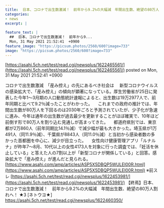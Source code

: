 ```yaml
---
title:  日本、コロナで出生数激減！　前年から9.2%の大幅減　年間出生数、絶望の80万人割れへ！  ★4  
categories:
- news
excerpt: |
  
feature_text: |
  ##  日本、コロナで出生数激減！　前年から9...
  Mon, 31 May 2021 21:52:41  +0900
feature_image: "https://picsum.photos/2560/600?image=733"
image: "https://picsum.photos/2560/600?image=733"
---
```


[https://asahi.5ch.net/test/read.cgi/newsplus/1622465561/](https://asahi.5ch.net/test/read.cgi/newsplus/1622465561/)
posted on Mon, 31 May 2021 21:52:41  +0900

<!--more-->

コロナで出生数激減　「産み控え」の先にあるべき社会は 　新型コロナウイルスの感染拡大で、「産み控え」の傾向が顕著になっている。厚生労働省が25日に発表した今年1〜3月期の人口動態統計速報によると、出生数は19万2977人で、前年同期と比べて9.2％減ったことがわかった。 　これまでの政府の推計では、年間出生数が80万人を下回るのは2030年ごろと予測されていたが、少子化が急速に進み、今年は通年の出生数が過去最少を更新することがほぼ確実で、10年ほど前倒す形で80万人を割り込む見通しが高まってきた。 　都道府県別では、東京都が2万860人（前年同期比14.1％減）で減少幅が最も大きかった。埼玉県が1万491人（同11.9％減）、千葉県が8843人（同11.0％減）と当初から感染者数の多かった首都圏を中心に、減少が目立った。 　女性向け健康管理アプリ「ルナルナ」が昨年7〜8月、10代以上の女性4173人を対象に行った調査では、「妊活を休止している」と答えた人の7割以上が「新型コロナが関係している」と回答。感染拡大で「産み控え」が進んだと見られる。 [https://www.asahi.com/amp/articles/ASP5X5DBQP5WULEI00R.html](https://www.asahi.com/amp/articles/ASP5X5DBQP5WULEI00R.html) ※前スレ [https://asahi.5ch.net/test/read.cgi/newsplus/1622453981/](https://asahi.5ch.net/test/read.cgi/newsplus/1622453981/) 【終焉】日本、コロナで出生数激減！　前年から9.2%の大幅減　年間出生数、絶望の80万人割れへ！ ★3 [ネトウヨ★] https://asahi.5ch.net/test/read.cgi/newsplus/1622460350/
